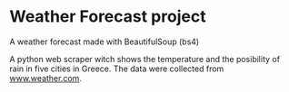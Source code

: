 # Weather Forecast project

A weather forecast made with BeautifulSoup (bs4)

A python web scraper witch shows the temperature and the posibility of rain in five cities in Greece. 
The data were collected from www.weather.com.
